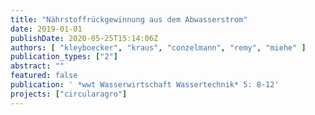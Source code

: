 ```yaml
---
title: "Nährstoffrückgewinnung aus dem Abwasserstrom"
date: 2019-01-01
publishDate: 2020-05-25T15:14:06Z
authors: [ "kleyboecker", "kraus", "conzelmann", "remy", "miehe" ]
publication_types: ["2"]
abstract: ""
featured: false
publication: ' *wwt Wasserwirtschaft Wassertechnik* 5: 8-12'
projects: ["circularagro"]
---
```


